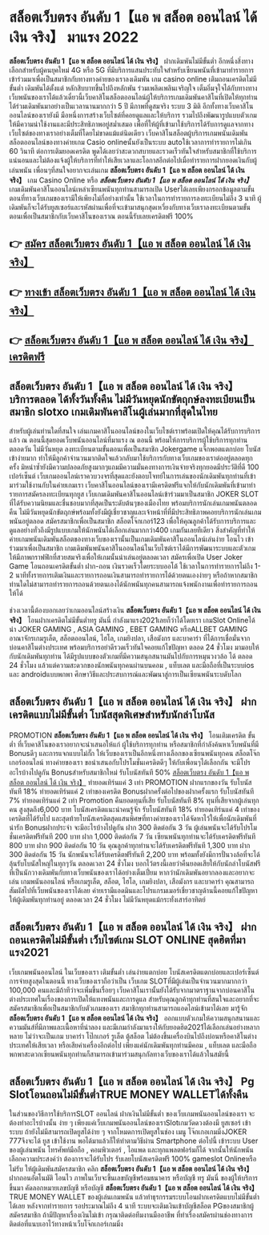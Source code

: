 # สล็อตเว็บตรง อันดับ 1【แอ พ สล็อต ออนไลน์ ได้ เงิน จริง】  มาแรง 2022

**สล็อตเว็บตรง อันดับ 1【แอ พ สล็อต ออนไลน์ ได้ เงิน จริง】** ฝากเดิมพันไม่มีขั้นต่ำ  อีกหนึ่งสิ่งทางเลือกสำหรับผู้คนยุคใหม่ 4G หรือ 5G ที่มีบริการแสนประทับใจสำหรับเซียนพนันที่เข้ามาทำรายการเข้าร่วมมาเพื่อเป็นสมาชิกกับทางทางค่ายของเราลงเดิมพัน เกม casino online เติมถอนเครดิตไม่มีขั้นต่ำ เดิมพันได้ตั้งแต่ หลักสิบบาทขึ้นไปถึงหลักพัน ร่วมเพลิดเพลินเจริญใจ เต็มอิ่มจุใจได้กับทางทางเว็บพนันของเราได้แล้วเดี๋ยวนี้เว็บคาสิโนสล็อตออนไลน์ผู้ให้บริการเกมเดิมพันคาสิโนที่เปิดให้ทุกท่านได้ร่วมเดิมพันมาอย่างเป็นเวลานานมากกว่า 5 ปี มีภาพที่ดูสมจริง ระบบ 3 มิติ
อีกทั้งทางเว็บคาสิโนออนไลน์ของเรายังมี มือหนึ่งการสร้างเว็บไซต์ที่คอยดูแลและให้บริการ  รวมไปถึงพัฒนารูปแบบตัวเกมให้มีความน่าใช้งานและมีประสิทธิภาพอยู่สม่ำเสมอ เพื่อที่ให้ผู้ที่เข้ามาใช้บริการได้รับการดูแลจากทางเว็บไซต์ของทางเราอย่างเต็มที่โดยไม่ขาดแม้แต่นิดเดียว เว็บคาสิโนสล็อตผู้บริการเกมพนันเดิมพันสล็อตออนไลน์ของทางค่ายเกม Casio onlineนั้นยังเป็นระบบ autoใช้เวลาการทำรายการไม่เกิน 60 วินาที ต่อการเติมยอดเครดิต พูดได้เลยว่าสะดวกสบายและรวดเร็วทันใจสำหรับสมาชิกที่ใช้บริการแน่นอนและไม่ต้องแจ้งผู้ให้บริการที่ทำให้เสียเวลาและโอกาสอีกต่อไปเมื่อทำรายการฝากยอดเงินกับผู้เล่นพนัน
เพื่อนๆที่สนใจอยากจะเล่นเกม **สล็อตเว็บตรง อันดับ 1【แอ พ สล็อต ออนไลน์ ได้ เงิน จริง】** เกม Casino Online หรือ ***สล็อตเว็บตรง อันดับ 1【แอ พ สล็อต ออนไลน์ ได้ เงิน จริง】*** เกมเดิมพันคาสิโนออนไลน์เหล่าเซียนพนันทุกท่านสามารถเปิด Userได้เลยเพียงกรอกข้อมูลตามขั้นตอนที่ทางเว็บเกมของเรามีให้เพียงไม่กี่อย่างเท่านั้น ใช้เวลาในการทำรายการลงทะเบียนไม่ถึง 3 นาที ผู้เดิมพันก็จะได้รับยูสเซอร์และรหัสผ่านเพื่อที่จะเข้ามาสนุกสุดเหวี่ยงกับทางเว็บเราลงทะเบียนตามขั้นตอนเพื่อเป็นสมาชิกกับเว็บคาสิโนของเราณ ตอนนี้รับเลยเครดิตฟรี 100%

## 👉 [สมัคร สล็อตเว็บตรง อันดับ 1【แอ พ สล็อต ออนไลน์ ได้ เงิน จริง】](https://archa888.com/)
## 👉 [ทางเข้า สล็อตเว็บตรง อันดับ 1【แอ พ สล็อต ออนไลน์ ได้ เงิน จริง】](https://archa888.com/)
## 👉 [สล็อตเว็บตรง อันดับ 1【แอ พ สล็อต ออนไลน์ ได้ เงิน จริง】 เครดิตฟรี](https://archa888.com/)

## สล็อตเว็บตรง อันดับ 1【แอ พ สล็อต ออนไลน์ ได้ เงิน จริง】 บริการตลอด ได้ทั้งวันทั้งคืน ไม่มีวันหยุดนักขัตฤกษ์ลงทะเบียนเป็นสมาชิก slotxo เกมเดิมพันคาสิโนผู้เล่นมากที่สุดในไทย

สำหรับผู้เล่นท่านใดที่สนใจ เล่นเกมคาสิโนออนไลน์ของในเว็บไซต์เราพร้อมเปิดให้คุณได้รับการบริการแล้ว ณ ตอนนี้สุดยอดเว็บพนันออนไลน์ที่มาแรง ณ ตอนนี้ พร้อมให้การบริการผู้ใช้บริการทุกท่านตลอดวัน ไม่มีวันหยุด ลงทะเบียนตามขั้นตอนเพื่อเป็นสมาชิก Jokergame แจ็กพอตแตกบ่อย โบนัสเข้าง่ายมาก ทำให้มีลูกค้าจำนวนมากติดใจแล้วกลับมาใช้บริการกับทางเว็บเกมของเราต่ออยู่ตลอดทุกครั้ง มิหนำซ้ำยังมีความปลอดภัยสูงมากๆแถมมีความมั่นคงทางการเงินจ่ายจริงทุกยอดมีประวัติที่ดี 100 เปอร์เซ็นต์ เว็บเกมออนไลน์เราควบวงจรที่สุดและยังตอบโจทย์ในการเล่นของนักเดิมพันทุกท่านที่เข้ามาร่วมใช้งานกับในค่ายเกมเรา
เว็บคาสิโนออนไลน์ของเรามีเครดิตฟรีแจกให้กับนักเดิมพันที่เข้ามาทำรายการสมัครลงทะเบียนทุกยูส เว็บเกมเดิมพันคาสิโนออนไลน์เข้าร่วมมาเป็นสมาชิก JOKER SLOT ที่ได้รับความนิยมและชื่นชอบมากที่สุดเป็นระดับต้นๆของเมืองไทย พร้อมบริการนักเล่นเกมพนันตลอดคืน ไม่มีวันหยุดนักขัตฤกษ์พร้อมทั้งยังมีผู้เชี่ยวชาญและเจ้าหน้าที่ที่มีประสิทธิภาพคอยบริการนักเล่นเกมพนันอยู่ตลอด สมัครสมาชิกเพื่อเป็นสมาชิก สล็อตโจ๊กเกอร์123 เพื่อให้คุณลูกค้าได้รับการบริการและดูแลอย่างทั่วถึงมีรูปแบบเกมให้นักพนันได้เลือกเล่นมากกว่า400 เกมกันเลยทีเดียว
สิ่งสำคัญที่ทำให้ค่ายเกมพนันเดิมพันสล็อตของทางเว็บของเรานั้นเป็นเกมเดิมพันคาสิโนออนไลน์เล่นง่าย โอนไว เข้าร่วมมาเพื่อเป็นสมาชิก  เกมเดิมพันพนันคาสิโนออนไลน์ในเว็บไซต์เราได้มีการพัฒนาระบบและตัวเกมให้มีภาพกราฟฟิกที่สวยสมจริงเพื่อให้เกมนั้นน่าเล่นอยู่ตลอดเวลา สมัครเพื่อเปิด User Joker Game โอนถอนเครดิตขั้นต่ำ ฝาก-ถอน เงินรวดเร็วโดยระบบออโต้ ใช้เวลาในการทำรายการไม่ถึง 1-2 นาทีทั้งรายการเติมเงินและรายการถอนเงินสามารถทำรายการได้ด้วยตนเองง่ายๆ หรือถ้าหากสมาชิกท่านใดไม่สามารถทำรายการถอนด้วยตนเองได้นักพนันทุกคนสามารถแจ้งพนักงานเพื่อทำรายการถอนให้ได้

ช่วงเวลานี้ต้องบอกเลยว่าเกมออนไลน์สร้างเงิน **สล็อตเว็บตรง อันดับ 1【แอ พ สล็อต ออนไลน์ ได้ เงิน จริง】** โอนฝากเครดิตไม่มีขั้นต่ำทรู มันนี่ กำลังมาแรง2021เลยก็ว่าได้โดยเรา เกมSlot Onlineได้นำ JOKER GAMING , ASIA GAMING , EBET GAMING หรือALLBET GAMING อาณาจักรเกมรูเล็ต, สล็อตออนไลน์, ไฮโล, เกมยิงปลา, เสือมังกร และบาคาร่า ที่ได้การเชื่อมั่นจากบ่อนคาสิโนต่างประเทศ พร้อมบริการอย่าดีรวดเร็วทันใจคอยแก้ไขปัญหา ตลอด 24 ชั่วโมง มามอบให้กับนักเดิมพันทุกท่าน ได้มีรูปแบบของตัวเกมที่มีความสนุกสนานมันไปกับการหมุนวงวล้อ ได้ ตลอด 24 ชั่วโมง แล้วแต่ความสะดวกของนักพนันทุกคนผ่านบนคอม , แท็บเลต และมือถือที่เป็นระบบios และ androidแบบพกพา ศึกษาวิธีและประสบการณ์และพัฒนาสู่การเป็นเซียนพนันระบดับโลก

## สล็อตเว็บตรง อันดับ 1【แอ พ สล็อต ออนไลน์ ได้ เงิน จริง】 ฝากเครดิตแบบไม่มีขั้นต่ำ โบนัสสุดพิเศษสำหรับนักล่าโบนัส

 PROMOTION  **สล็อตเว็บตรง อันดับ 1【แอ พ สล็อต ออนไลน์ ได้ เงิน จริง】** โอนเติมเครดิต ขั้นต่ำ ที่เว็บคาสิโนของเราอยากจะนำเสนอให้แก่  ผู้ใช้บริการทุกท่าน หรือสมาชิกที่กำลังค้นหาเว็บพนันที่มี Bonusดีๆ และการแจกแบบไม่กั๊ก ให้เว็บของเราเป็นอีกหนึ่งทางเลือกของเซียนพนันทุกคน สล็อตโจ๊กเกอร์ออนไลน์ ทางค่ายของเรา ขอนำเสนอกับโปรโมชั่นเครดิตดีๆ ให้กับเพื่อนๆได้เลือกกัน จะมีโปรอะไรบ้างไปดูกัน
Bonusสำหรับสมาชิกใหม่ รับโบนัสทันที 50% [สล็อตเว็บตรง อันดับ 1【แอ พ สล็อต ออนไลน์ ได้ เงิน จริง】](https://archa888.com/) ทำยอดเทิร์นแค่ 3 เท่า
 PROMOTION ฝากแรกของวัน รับโบนัสทันที 18% ทำยอดเทิร์นแค่ 2 เท่าของเครดิต
Bonusฝากครั้งต่อไปของฝากครั้งแรก รับโบนัสทันที 7% ทำยอดเทิร์นแค่ 2 เท่า
 Promotion คืนยอดทุนที่เสีย รับโบนัสทันที 8% ทุนที่เสียจากผู้เล่นทุกคน สูงสุดถึง6,000 บาท
โบนัสเครดิตแนะนำคนรู้จัก รับโบนัสทันที 18% ทำยอดเทิร์นแค่ 4 เท่าของเครดิตที่ได้รับไป
และสุดท้ายโบนัสเครดิตสุดแสนพิศษที่ทางค่ายของเราได้จัดหาไว้ให้เพื่อนักเดิมพันที่น่ารัก Bonusฝากประจำ จะมีอะไรบ้างไปดูกัน
ฝาก 300 ติดต่อกัน 3 วัน ผู้เล่นพนันจะได้รับโปรโมชั่นเครดิตฟรีทันที 200 บาท
ฝาก 1,000 ติดต่อกัน 7 วัน เซียนพนันทุกท่านจะได้รับเครดิตฟรีทันที 800 บาท
ฝาก 900 ติดต่อกัน 10 วัน คุณลูกค้าทุกท่านจะได้รับเครดิตฟรีทันที 1,300 บาท
ฝาก 300 ติดต่อกัน 15 วัน นักพนันจะได้รับเครดิตฟรีทันที 2,200 บาท
พร้อมทั้งยังมีการปั่นวงล้อที่จะได้ลุ้นรับโบนัสใหญ่ในทุกๆวัน ตลอดเวลา 24 ชั่วโมง บอกไว้ตรงนี้เลยว่าคืนยอดเสียให้กับนักล่าโบนัสฟรีที่เป็นนักวางเดิมพันกับทางเว็บพนันของเราได้อย่างเต็มเปี่ยม หากว่านักเดิมพันอยากลองและอยากจะเล่น เกมพนันออนไลน์ หรือเกมรูเล็ต, สล็อต, ไฮโล, เกมยิงปลา, เสือมังกร และบาคาร่า คุณสามารถสัมผัสไปที่เว็บพนันของเราได้เลย ค่ายเรามีแอดมินและโปรแกรมเมอร์เชี่ยวชาญด้านนี้คอยแก้ไขปัญหาให้ผู้เดิมพันทุกท่านอยู่ ตลอดเวลา 24 ชั่วโมง ไม่มีวันหยุดแม้กระทั่งเสาร์อาทิตย์

## สล็อตเว็บตรง อันดับ 1【แอ พ สล็อต ออนไลน์ ได้ เงิน จริง】 ฝากถอนเครดิตไม่มีขั้นต่ำ  เว็บไซต์เกม SLOT ONLINE สุดฮิตที่มาแรง2021

เว็บเกมพนันออนไลน์ ในเว็บของเรา เติมขั้นต่ำ เล่นง่ายแตกบ่อย โบนัสเครดิตแตกบ่อยและเปอร์เซ็นต์การจ่ายสูงสุดในตอนนี้ ทางเว็บของเราถือว่าเป็น เว็บเกม SLOTที่มีผู้เล่นเป็นจำนวนมากมากกว่า 100,000 คนและมีถ้าทีว่าจะเพิ่มขึ้นเรื่อยๆ เว็บคาสิโนเรานั้นยังได้รับจากมาตราฐานจากบ่อนคาสิโนต่างประเทศในเรื่องของการเปิดให้แทงพนันและการดูแล สำหรับคุณลูกค้าทุกท่านที่สนใจและอยากที่จะสมัครสมาชิกเพื่อเป็นสมาชิกกับตัวเกมของเรา สมาชิกทุกท่านสามารถแอดไลน์เข้ามาได้เลย
	มารู้จัก **สล็อตเว็บตรง อันดับ 1【แอ พ สล็อต ออนไลน์ ได้ เงิน จริง】** ออกแบบตัวเกมให้ความสนุกสนานและความมันส์ที่มีภาพและเนื้อหาที่น่าลอง และมีเกมกำลังมาแรงให้กับยอดฮิต2021ได้เลือกเล่นอย่างหลากหลาย  ไม่ว่าจะเป็นเกม บาคาร่า โป๊กเกอร์ รูเล็ต ตู้สล็อต ไม่ต้องขึ้นเครื่องบินไปถึงบ่อนหรือคาสิโนต่างประเทศให้เสียเวลา หรือเสียค่าเครื่องอีกต่อไป เพียงแค่นักเดิมพันทุกท่านมีคอม , แท็บเลต และมือถือพกพาสะดวกเซียนพนันทุกท่านก็สามารถเข้ามาร่วมสนุกกัลทางเว็บของเราได้แล้วในสมัยนี้

## สล็อตเว็บตรง อันดับ 1【แอ พ สล็อต ออนไลน์ ได้ เงิน จริง】  Pg Slotโอนถอนไม่มีขั้นต่ำTRUE MONEY WALLETได้ทั้งคืน

ในส่วนของวิธีการใช้บริการSLOT ออนไลน์ ฝากเงินไม่มีขั้นต่ำ ของเว็บเกมพนันออนไลน์ของเรา จะต้องทำอะไรบ้างนั้น ง่าย ๆ เพียงแค่เว็บเกมพนันออนไลน์ของเราSlotเกมวัดดวงต้องมี ยูสเซอร์ เข้าระบบ ถ้ายังไม่มีสามารถเปิดยูสได้ง่าย ๆ จากโหมดการเปิดยูสในช่อง เมนู โจ๊กเกอเกมมิ่งJOKER 777จึงจะได้ ยูส เข้าใช้งาน พอได้มาแล้วก็ให้ทำตามวิธีผ่าน Smartphone ต่อไปนี้
เข้าระบบ User  ของผู้เล่นพนัน โทรศัพท์มือถือ , คอมพิวเตอร์ , ไอแพด และทุกแพลตฟอร์มก็ได้
จากนั้นให้นักพนันเลือกความประสงค์ว่า ต้องการจะได้รับโปร รับเลยโบนัสเครดิตฟรี 100% gameslot Onlineหรือไม่รับ
ให้ผู้เดิมพันสมัครสมาชิก คลิก **สล็อตเว็บตรง อันดับ 1【แอ พ สล็อต ออนไลน์ ได้ เงิน จริง】** ฝากถอนอัตโนมัติ โอนไว ภาพในเว็บจะขึ้นเลขบัญชีพร้อมธนาคาร หรือบัญชี ทรู มันนี่ ของผู้ให้บริการขึ้นมา
คัดลอกหมายเลขบัญชี หรือบัญชี **สล็อตเว็บตรง อันดับ 1【แอ พ สล็อต ออนไลน์ ได้ เงิน จริง】** TRUE MONEY WALLET ของผู้เล่นเกมพนัน แล้วทำธุรกรรมระบบโอนฝากเครดิตแบบไม่มีขั้นต่ำได้เลย
หลังจากทำรายการ รอประมาณไม่ถึง 4 นาที ระบบจะเติมเงินเข้าบัญชีสล็อต PGของสมาชิกผู้สมัครสมาชิก
ถ้ามีปัญหาเรื่องเงินไม่เข้า กรุณาติดต่อทีมงานมืออาชีพ ที่ทำเรื่องสมัครผ่านช่องทางการติดต่อที่แนบเอาไว้ทางหน้าเว็บโจ๊กเกอร์เกมมิ่ง


